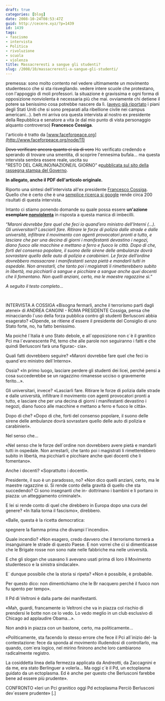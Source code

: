 ```yaml
---
draft: true
categories: [blog]
date: 2008-10-24T08:53:47Z
guid: http://cecere.xyz/?p=1439
id: 1439
tags:
- fascismo
- intervista
- Politica
- rivoluzione
- scuola
- violenza
title: Massacreresti a sangue gli studenti?
slug: /2008/10/massacreresti-a-sangue-gli-studenti/
---
```


premessa: sono molto contento nel vedere ultimamente un movimento studentesco che si sta risvegliando. vedere intere scuole che protestano, con l'appoggio di moli professori. la situazione è gravissima e ogni forma di opposizione nonviolenta è necessaria più che mai. ovviamente chi detiene il potere sa benissimo cosa potrebbe nascere da lì. ([avevo già riportato](http://cecere.xyz/2008/10/11/presto-la-legge-marziale-cadrai-dal-pero/) i piani degli Stati Uniti che si sono preparati alla ribellione civile nei campus americani…). beh mi arriva ora questa intervista al nostro ex presidente della Repubblica e senatore a vita (e dal mio punto di vista personaggio alquanto controverso) **Francesco Cossiga**.

l'articolo è tratto da [www.faceforpeace.org](http://www.faceforpeace.org/node/11)

<span style="text-decoration: line-through">Devo verificare ancora quanto ci sia di vero</span> Ho verificato credendo e sperando di trovare una smentita, di scoprire l'ennesima bufala… ma questa intervista sembra essere reale, uscita su "RESTO DEL CARLINO/NAZIONE/IL GIORNO" e<a href="http://rassegna.governo.it/testo.asp?d=32976406" target="_blank">pubblicata sul sito della rassegna stampa del Governo</a>.

**In allegato, anche il PDF dell'articolo originale.**

Riporto una sintesi dell'intervista all'ex presidente <a href="http://it.wikipedia.org/wiki/Francesco_Cossiga" target="_blank">Francesco Cossiga</a>. Quello che è certo che è una <a href="http://www.google.it/search?hl=it&client=firefox-a&rls=org.mozilla%3Aen-US%3Aofficial&hs=0FM&q=cossiga+%22maroni+dovrebbe+fare%22&btnG=Cerca&meta=" target="_blank">semplice ricerca si google</a> rende circa 200 risultati di questa intervista.

Intanto ci stiamo ponendo domande su quale possa essere **un'azione esemplare <a href="http://it.wikipedia.org/wiki/Nonviolenza" target="_blank">nonviolenta</a>** in risposta a questa manica di imbecilli.

_“Maroni dovrebbe fare quel che feci io quand’ero ministro dell’Interni (…). Gli universitari? Lasciarli fare. Ritirare le forze di polizia dalle strade e dalle università, infiltrare il movimento con agenti provocatori pronti a tutto, e lasciare che per una decina di giorni i manifestanti devastino i negozi, diano fuoco alle macchine e mettano a ferro e fuoco le città. Dopo di che, forti del consenso popolare, il suono delle sirene delle ambulanze dovrà sovrastare quello delle auto di polizia e carabinieri. Le forze dell’ordine dovrebbero massacrare i manifestanti senza pietà e mandarli tutti in ospedale. Non arrestarli, che tanto poi i magistrati li rimetterebbero subito in libertà, ma picchiarli a sangue e picchiare a sangue anche quei docenti che li fomentano. Non quelli anziani, certo, ma le maestre ragazzine sì.”_

_A seguito il testo completo…_

 

<div class="dvtesto">
  <p>
    INTERVISTA A COSSIGA «Bisogna fermarli, anche il terrorismo partì dagli atenei» di ANDREA CANGINI - ROMA PRESIDENTE Cossiga, pensa che minacciando l`uso della forza pubblica contro gli studenti Berlusconi abbia esagerato? «Dipende, se ritiene d`essere il presidente del Consiglio di uno Stato forte, no, ha fatto benissimo.
  </p>
  
  <p>
    Ma poiché l`Italia è uno Stato debole, e all`opposizione non c`è il granitico Pci ma l`evanescente Pd, temo che alle parole non seguiranno i fatti e che quindi Berlusconi farà una figurac- cia».
  </p>
  
  <p>
    Quali fatti dovrebbero seguire? «Maroni dovrebbe fare quel che feci io quand`ero ministro dell`Interno».
  </p>
  
  <p>
    Ossia? «In primo luogo, lasciare perdere gli studenti dei licei, perché pensi a cosa succederebbe se un ragazzino rimanesse ucciso o gravemente ferito…».
  </p>
  
  <p>
    Gli universitari, invece? «Lasciarli fare. Ritirare le forze di polizia dalle strade e dalle università, infiltrare il movimento con agenti provocatori pronti a tutto, e lasciare che per una decina di giorni i manifestanti devastino i negozi, diano fuoco alle macchine e mettano a ferro e fuoco le città».
  </p>
  
  <p>
    Dopo di che? «Dopo di che, forti del consenso popolare, il suono delle sirene delle ambulanze dovrà sovrastare quello delle auto di polizia e carabinieri».
  </p>
  
  <p>
    Nel senso che…
  </p>
  
  <p>
    «Nel senso che le forze dell`ordine non dovrebbero avere pietà e mandarli tutti in ospedale. Non arrestarli, che tanto poi i magistrati li rimetterebbero subito in libertà, ma picchiarli e picchiare anche quei docenti che li fomentano».
  </p>
  
  <p>
    Anche i docenti? «Soprattutto i docenti».
  </p>
  
  <p>
    Presidente, il suo è un paradosso, no? «Non dico quelli anziani, certo, ma le maestre ragazzine sì. Si rende conto della gravità di quello che sta succedendo? Ci sono insegnanti che in- dottrinano i bambini e li portano in piazza: un atteggiamento criminale!».
  </p>
  
  <p>
    E lei si rende conto di quel che direbbero in Europa dopo una cura del genere? «In Italia torna il fascismo», direbbero.
  </p>
  
  <p>
    «Balle, questa è la ricetta democratica:
  </p>
  
  <p>
    spegnere la fiamma prima che divampi l`incendio».
  </p>
  
  <p>
    Quale incendio? «Non esagero, credo davvero che il terrorismo tornerà a insanguinare le strade di questo Paese. E non vorrei che ci si dimenticasse che le Brigate rosse non sono nate nelle fabbriche ma nelle università.
  </p>
  
  <p>
    E che gli slogan che usavano li avevano usati prima di loro il Movimento studentesco e la sinistra sindacale».
  </p>
  
  <p>
    E` dunque possibile che la storia si ripeta? «Non è possibile, è probabile.
  </p>
  
  <p>
    Per questo dico: non dimentichiamo che le Br nacquero perché il fuoco non fu spento per tempo».
  </p>
  
  <p>
    Il Pd di Veltroni è dalla parte dei manifestanti.
  </p>
  
  <p>
    «Mah, guardi, francamente io Veltroni che va in piazza col rischio di prendersi le botte non ce lo vedo. Lo vedo meglio in un club esclusivo di Chicago ad applaudire Obama…».
  </p>
  
  <p>
    Non andrà in piazza con un bastone, certo, ma politicamente…
  </p>
  
  <p>
    «Politicamente, sta facendo lo stesso errore che fece il Pci all`inizio del- la contestazione: fece da sponda al movimento illudendosi di controllarlo, ma quando, com`era logico, nel mirino finirono anche loro cambiarono radicalmente registro.
  </p>
  
  <p>
    La cosiddetta linea della fermezza applicata da Andreotti, da Zaccagnini e da me, era stato Berlinguer a volerla… Ma oggi c`è il Pd, un ectoplasma guidato da un ectoplasma. Ed è anche per questo che Berlusconi farebbe bene ad essere più prudente».
  </p>
  
  <p>
    CONFRONTO «Ieri un Pci granitico oggi Pd ectoplasma Perciò Berlusconi dev`essere prudente» [.]
  </p>
</div>